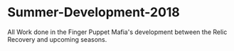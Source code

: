 # Summer-Development-2018
All Work done in the Finger Puppet Mafia's development between the Relic Recovery and upcoming seasons.  
